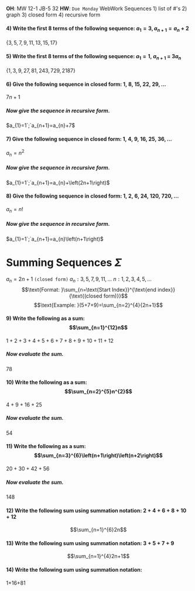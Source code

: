 __OH__: MW 12-1 JB-5 32
__HW__: `Due Monday`
WebWork
	Sequences
		1) list of #'s
		2) graph
		3) closed form
		4) recursive form

#### 4) Write the first 8 terms of the following sequence: $a_{1} = 3, a_{n+1}=a_{n}+2$
$\left\{3,5,7,9,11,13,15,17\right\}$

#### 5) Write the first 8 terms of the following sequence: $a_{1}=1,\ a_{n+1}\ =\ 3a_{n}$
$\left\{1,3,9,27,81,243,729,2187\right\}$

#### 6) Give the following sequence in **closed form**: $1,\ 8,\ 15,\ 22,\ 29,...$
$7n+1$
##### Now give the sequence in **recursive form**.
$a_{1}=1`;`a_{n+1}=a_{n}+7$

#### 7) Give the following sequence in **closed form**: $1,\ 4,\ 9,\ 16,\ 25,\ 36,...$
$a_{n}=n^{2}$
##### Now give the sequence in **recursive form**.
$a_{1}=1`;`a_{n+1}=a_{n}+\left(2n+1\right)$

#### 8) Give the following sequence in **closed form**: $1,\ 2,\ 6,\ 24,\ 120,\ 720,...$
$a_{n}=n!$
##### Now give the sequence in **recursive form**.
$a_{1}=1`;`a_{n+1}=a_{n}\left(n+1\right)$



# Summing Sequences $\Sigma$

$a_n=2n+1$ `(closed form)`
$a_n:3,5,7,9,11,\dots$
$n:1,2,3,4,5,\dots$
$$\text{Format: }\sum_{n=\text{Start Index}}^{\text{end index}}{\text{(closed form)}}$$
$$\text{Example: }(5+7+9)=\sum_{n=2}^{4}{2n+1}$$
#### 9) Write the following as a sum: $$\sum_{n=1}^{12}n$$
$1+2+3+4+5+6+7+8+9+10+11+12$
##### Now evaluate the sum.
$78$

#### 10) Write the following as a sum: $$\sum_{n=2}^{5}n^{2}$$
$4+9+16+25$
##### Now evaluate the sum.
$54$

#### 11) Write the following as a sum: $$\sum_{n=3}^{6}\left(n+1\right)\left(n+2\right)$$
$20+30+42+56$
##### Now evaluate the sum.
$148$

#### 12) Write the following sum using summation notation: $2+4+6+8+10+12$
$$\sum_{n=1}^{6}2n$$

#### 13) Write the following sum using summation notation: $3+5+7+9$
$$\sum_{n=1}^{4}2n+1$$

#### 14) Write the following sum using summation notation:

1+16+81![](data:image/png;base64,iVBORw0KGgoAAAANSUhEUgAAAAEAAAABCAYAAAAfFcSJAAAABGdBTUEAALGPC/xhBQAAAAtJREFUCB1jYAACAAAFAAGNu5vzAAAAAElFTkSuQmCC)

  
